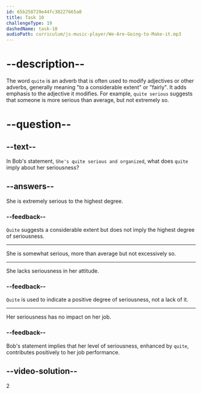 ```yaml
---
id: 65b258729e44fc38227665a0
title: Task 10
challengeType: 19
dashedName: task-10
audioPath: curriculum/js-music-player/We-Are-Going-to-Make-it.mp3
---
```


<!--
AUDIO REFERENCE:
Bob: She's quite serious and organized, which makes her excellent at her job.
-->

# --description--

The word `quite` is an adverb that is often used to modify adjectives or other adverbs, generally meaning "to a considerable extent" or "fairly". It adds emphasis to the adjective it modifies. For example, `quite serious` suggests that someone is more serious than average, but not extremely so.

# --question--

## --text--

In Bob's statement, `She's quite serious and organized`, what does `quite` imply about her seriousness?

## --answers--

She is extremely serious to the highest degree.

### --feedback--

`Quite` suggests a considerable extent but does not imply the highest degree of seriousness.

---

She is somewhat serious, more than average but not excessively so.

---

She lacks seriousness in her attitude.

### --feedback--

`Quite` is used to indicate a positive degree of seriousness, not a lack of it.

---

Her seriousness has no impact on her job.

### --feedback--

Bob's statement implies that her level of seriousness, enhanced by `quite`, contributes positively to her job performance.

## --video-solution--

2
